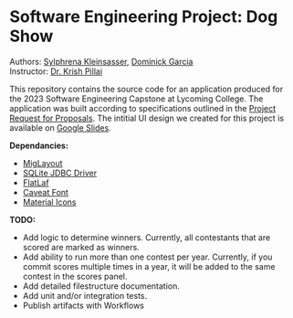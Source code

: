 # Software Engineering Project: Dog Show

Authors: [Sylphrena Kleinsasser](https://github.com/sylphrena0), [Dominick Garcia](https://github.com/DomG06)   
Instructor: [Dr. Krish Pillai](https://www.lycoming.edu/faculty/pillai-krish.aspx)

This repository contains the source code for an application produced for the 2023 Software Engineering Capstone at Lycoming College. The application was built according to specifications outlined in the [Project Request for Proposals](https://github.com/sylphrena0/dogshow/blob/master/Request%20for%20Proposals.pdf). The intitial UI design we created for this project is available on [Google Slides](https://docs.google.com/presentation/d/162Y0hAee3gJy2oXr8UxHopVxCYejSRz8XLDjT958Fn4/edit#slide=id.g181d91624ff_0_23).

**Dependancies:**
 - [MigLayout](https://github.com/mikaelgrev/miglayout)
 - [SQLite JDBC Driver](https://github.com/Willena/sqlite-jdbc-crypt)
 - [FlatLaf](https://github.com/JFormDesigner/FlatLaf)
 - [Caveat Font](https://fonts.google.com/specimen/Caveat)
 - [Material Icons](https://fonts.google.com/icons)


**TODO:**
- Add logic to determine winners. Currently, all contestants that are scored are marked as winners.
- Add ability to run more than one contest per year. Currently, if you commit scores multiple times in a year, it will be added to the same contest in the scores panel.
- Add detailed filestructure documentation.
- Add unit and/or integration tests.
- Publish artifacts with Workflows

<!--
Build Instructions:
jpackage --name DogShow --app-version 0.9.0 --input ./ --main-jar DogShow.jar --type deb --icon ../../../src/images/icon.png

 <details open>
<summary><font size=4>Project Filestructure:</font></summary> 

using template from https://stackoverflow.com/questions/19699059/representing-directory-file-structure-in-markdown-syntax

 ```
root
│   .bashrc             ~ bash functions to simplify workflow
│   .gitignore          ~ specifies files that git will not send to this github repository (mostly runtime files)
│   compute.sh          ~ file like run_script.sh that attempts to add bash arguments to control qsub
│   compute_test.sh     ~ alternative attempt to add bash arguments
│   documentation.md    ~ documents weekly work during the CLASSE REU program
│   readme.md           ~ explains project and script dependancies - you are here!
│   run_script.sh       ~ runs any python script in qsub. Run (using .bashrc) with syntax "qsub <script>.py <args>" 
│
└───code    ~ contains all code for the project, excluding bash scripts
│   │   feature_anaylsis.ipynb      ~ anaylzes features and generates files that give a landscape of that database
│   │   feature_selection.ipynb     ~ anaylzes feature importance and correlations
│   │   training.ipynb              ~ training notebook to test models locally before running compute farm scripts
│   │   build_features.py           ~ extracts features from datasets with matminer
│   │   model_optimizer.py          ~ optimizes sklearn models with GridSearchCV
│   │   model_optimizer_bayes.py    ~ optimizes sklearn models using bayesian optimization with scikit-optimize
│   │   training_bulk.py            ~ trains up to eight models at once to generate a combined result graph and csv
│   │   training_single.py          ~ trains single models and can export feature importances and graphs
│   │
│   └───dependancies    ~ contains code that defines shared functions, used by code in the parent directory
│       │   shared_functions.py     ~ general use functions that are used in many files
│       │   superlearner.py         ~ functions that simplify creation of superlearning models
│       │   ...
│
└───data    ~  contains datasets, features, and various generated files about the data - feature files include target
│   │   dataset.csv                 ~ superconducter database from Stanev2018
│   │   dataset_hamidieh.csv        ~ superconductor database, cleaned - https://arxiv.org/pdf/1803.10260.pdf
│   │   features.csv                ~ features for training, generated from Stanev2018 dataset with ../code/build_features.py
│   │   features_hamidieh.csv       ~ features for training using data from https://arxiv.org/pdf/1803.10260.pdf
│   │   dataset_histogram.png       ~ histogram of critical tempurtures in the dataset
│   │   feature_heatmap.png         ~ heatmap of the correlations between features and the target
│   │   feature_histograms.png      ~ histograms of all the features in the data
│   │
│   └───importance    ~ contains feature importances for ensemble models, generated by code/feature_selection.ipynb
│       │   ...
│
└───latex   ~ contains source files and output for the latex final paper for the CLASSE REU program
│   ...
│
└───results     ~ contains all result prediction vs target grapgs and exported files
    │   results_optimized.csv               ~ results from training main eight models, generated from ../code/training_bulk.py
    │   results_unoptimized.csv             ~ unoptimized results from training main eight models
    │   results_optimized.png               ~ graph of results of main eight models
    │   results_unoptimized.png             ~ graph of unoptimized results of main eight models
    │   results_unoptimized_optimized.png   ~ graph of four unoptimized results vs optimized results
    │
    └───individual      ~ contains graphs and csv result files from individual model training 
    │   │   ...
    │
    └───optimization    ~ contains csv results from code/model_optimizer.py and code/model_optimizer_bayes.py
        │   ...
```

</details>
<br> -->
